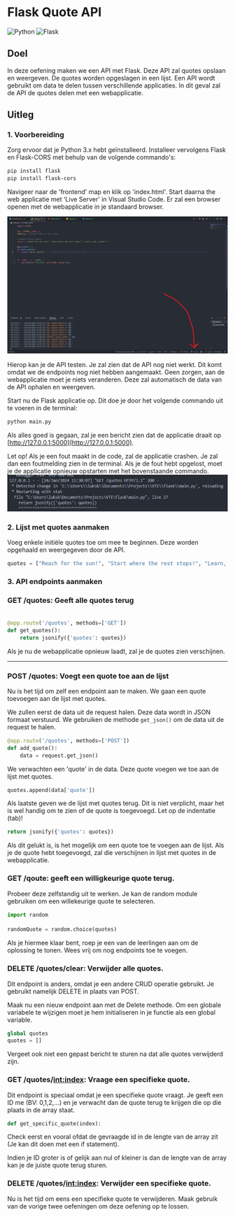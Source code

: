 # Flask Quote API

![Python](https://img.shields.io/badge/python-%233776AB.svg?style=for-the-badge&logo=python&logoColor=white)
![Flask](https://img.shields.io/badge/flask-%23000.svg?style=for-the-badge&logo=flask&logoColor=white)

## Doel

In deze oefening maken we een API met Flask. Deze API zal quotes opslaan en weergeven. De quotes worden opgeslagen in een lijst. Een API wordt gebruikt om data te delen tussen verschillende applicaties. In dit geval zal de API de quotes delen met een webapplicatie.

## Uitleg

### 1. Voorbereiding

Zorg ervoor dat je Python 3.x hebt geïnstalleerd. Installeer vervolgens Flask en Flask-CORS met behulp van de volgende commando's:

```bash
pip install flask
pip install flask-cors
```

Navigeer naar de 'frontend' map en klik op 'index.html'. Start daarna the web applicatie met 'Live Server' in Visual Studio Code. Er zal een browser openen met de webapplicatie in je standaard browser.

![Live server locatie](liveserver.png)

Hierop kan je de API testen. Je zal zien dat de API nog niet werkt. Dit komt omdat we de endpoints nog niet hebben aangemaakt. Geen zorgen, aan de webapplicatie moet je niets veranderen. Deze zal automatisch de data van de API ophalen en weergeven.

Start nu de Flask applicatie op. Dit doe je door het volgende commando uit te voeren in de terminal:

```bash
python main.py
```

Als alles goed is gegaan, zal je een bericht zien dat de applicatie draait op [http://127.0.0.1:5000](http://127.0.0.1:5000).

Let op! Als je een fout maakt in de code, zal de applicatie crashen. Je zal dan een foutmelding zien in de terminal. Als je de fout hebt opgelost, moet je de applicatie opnieuw opstarten met het bovenstaande commando.
![Error voorbeeld](error.png)

### 2. Lijst met quotes aanmaken

Voeg enkele initiële quotes toe om mee te beginnen. Deze worden opgehaald en weergegeven door de API.

```python
quotes = ["Reach for the sun!", "Start where the rest stops!", "Learn, code, repeat."]
```

### 3. API endpoints aanmaken

### GET /quotes: Geeft alle quotes terug

```python

@app.route('/quotes', methods=['GET'])
def get_quotes():
    return jsonify({'quotes': quotes})

```

Als je nu de webapplicatie opnieuw laadt, zal je de quotes zien verschijnen.

---

### POST /quotes: Voegt een quote toe aan de lijst

Nu is het tijd om zelf een endpoint aan te maken. We gaan een quote toevoegen aan de lijst met quotes.

We zullen eerst de data uit de request halen. Deze data wordt in JSON formaat verstuurd. We gebruiken de methode `get_json()` om de data uit de request te halen.

```python
@app.route('/quotes', methods=['POST'])
def add_quote():
    data = request.get_json()
```

We verwachten een 'quote' in de data. Deze quote voegen we toe aan de lijst met quotes.

```python
quotes.append(data['quote'])
```

Als laatste geven we de lijst met quotes terug. Dit is niet verplicht, maar het is wel handig om te zien of de quote is toegevoegd. Let op de indentatie (tab)!

```python
return jsonify({'quotes': quotes})
```

Als dit gelukt is, is het mogelijk om een quote toe te voegen aan de lijst.  Als je de quote hebt toegevoegd, zal die verschijnen in lijst met quotes in de webapplicatie.

### GET /qoute: geeft een willigkeurige quote terug.

Probeer deze zelfstandig uit te werken. Je kan de random module gebruiken om een willekeurige quote te selecteren.

```python
import random

randomQuote = random.choice(quotes)
```

Als je hiermee klaar bent, roep je een van de leerlingen aan om de oplossing te tonen. Wees vrij om nog endpoints toe te voegen. 

### DELETE /quotes/clear: Verwijder alle quotes.

Dit endpoint is anders, omdat je een andere CRUD operatie gebruikt. Je gebruikt namelijk DELETE in plaats van POST. 

Maak nu een nieuw endpoint aan met de Delete methode. 
Om een globale variabele te wijzigen moet je hem initialiseren in je functie als een global variable.

```python
global quotes
quotes = []
```

Vergeet ook niet een gepast bericht te sturen na dat alle quotes verwijderd zijn. 

### GET /quotes/<int:index>: Vraage een specifieke quote.

Dit endpoint is speciaal omdat je een specifieke quote vraagt. Je geeft een ID me (BV: 0,1,2,...) en je verwacht dan de quote terug te krijgen die op die plaats in de array staat.

```python
def get_specific_quote(index):
```

Check eerst en vooral ofdat de gevraagde id in de lengte van de array zit (Je kan dit doen met een if statement).

Indien je ID groter is of gelijk aan nul of kleiner is dan de lengte van de array kan je de juiste quote terug sturen. 


### DELETE /quotes/<int:index>: Verwijder een specifieke quote.

Nu is het tijd om eens een specifieke quote te verwijderen. Maak gebruik van de vorige twee oefeningen om deze oefening op te lossen. 


